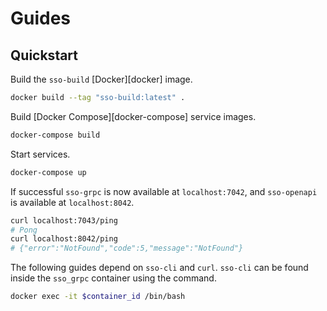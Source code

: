 # Guides

## Quickstart

Build the `sso-build` [Docker][docker] image.

```bash
docker build --tag "sso-build:latest" .
```

Build [Docker Compose][docker-compose] service images.

```bash
docker-compose build
```

Start services.

```bash
docker-compose up
```

If successful `sso-grpc` is now available at `localhost:7042`, and `sso-openapi` is available at `localhost:8042`.

```bash
curl localhost:7043/ping
# Pong
curl localhost:8042/ping
# {"error":"NotFound","code":5,"message":"NotFound"}
```

The following guides depend on `sso-cli` and `curl`. `sso-cli` can be found inside the `sso_grpc` container using the command.

```bash
docker exec -it $container_id /bin/bash
```

